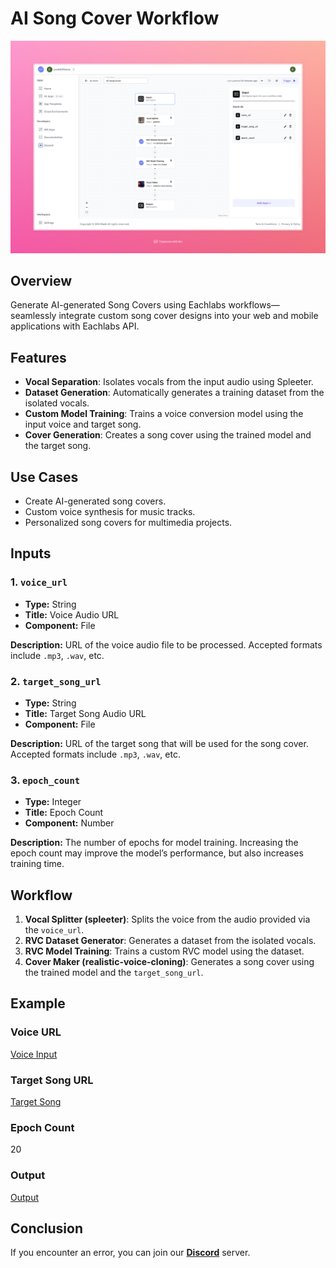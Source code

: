 # AI Song Cover Workflow

<img src="images/ai-song-cover-full.jpeg" alt="AI Song Cover Workflow"/>

## Overview

Generate AI-generated Song Covers using Eachlabs workflows—seamlessly integrate custom song cover designs into your web and mobile applications with Eachlabs API.

## Features
- **Vocal Separation**: Isolates vocals from the input audio using Spleeter.
- **Dataset Generation**: Automatically generates a training dataset from the isolated vocals.
- **Custom Model Training**: Trains a voice conversion model using the input voice and target song.
- **Cover Generation**: Creates a song cover using the trained model and the target song.

## Use Cases
- Create AI-generated song covers.
- Custom voice synthesis for music tracks.
- Personalized song covers for multimedia projects.

## Inputs

### 1. `voice_url`
- **Type:** String
- **Title:** Voice Audio URL
- **Component:** File

**Description:** URL of the voice audio file to be processed. Accepted formats include `.mp3`, `.wav`, etc.

### 2. `target_song_url`
- **Type:** String
- **Title:** Target Song Audio URL
- **Component:** File

**Description:** URL of the target song that will be used for the song cover. Accepted formats include `.mp3`, `.wav`, etc.

### 3. `epoch_count`
- **Type:** Integer
- **Title:** Epoch Count
- **Component:** Number

**Description:** The number of epochs for model training. Increasing the epoch count may improve the model’s performance, but also increases training time.

## Workflow

1. **Vocal Splitter (spleeter)**: Splits the voice from the audio provided via the `voice_url`.
2. **RVC Dataset Generator**: Generates a dataset from the isolated vocals.
3. **RVC Model Training**: Trains a custom RVC model using the dataset.
4. **Cover Maker (realistic-voice-cloning)**: Generates a song cover using the trained model and the `target_song_url`.

## Example

### Voice URL
[ Voice Input](https://storage.googleapis.com/magicpoint/global_inputs/best-motivational-speech-video-joe-rogan-motivation.mp3)

### Target Song URL
[Target Song](https://storage.googleapis.com/magicpoint/global_inputs/Eminem%20-%20Lose%20Yourself.mp3)

### Epoch Count
20

### Output
[Output](https://storage.googleapis.com/magicpoint/github-outputs/ai-song-cover-github-output.mp3)

## Conclusion

If you encounter an error, you can join our <b><a href="https://discord.com/invite/yzZD4ZxBPt" target="_blank">Discord</a></b> server.